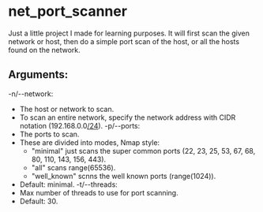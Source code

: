 # net_port_scanner
Just a little project I made for learning purposes.
It will first scan the given network or host, then do a simple port scan of the host, or all the hosts found on the network.


## Arguments:
-n/--network:
- The host or network to scan. 
- To scan an entire network, specify the network address with CIDR notation (192.168.0.0<u>/24</u>).
-p/--ports: 
- The ports to scan. 
- These are divided into modes, Nmap style:
    - "minimal" just scans the super common ports (22, 23, 25, 53, 67, 68, 80, 110, 143, 156, 443).
    - "all" scans range(65536).
    - "well_known" scnns the well known ports (range(1024)).
- Default: minimal.
-t/--threads:
- Max number of  threads to use for port scanning.
- Default: 30.
